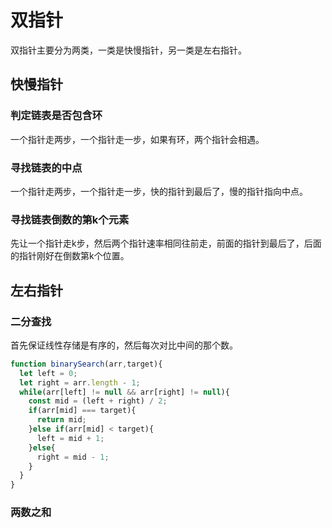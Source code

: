 # 双指针

双指针主要分为两类，一类是快慢指针，另一类是左右指针。

## 快慢指针

### 判定链表是否包含环

一个指针走两步，一个指针走一步，如果有环，两个指针会相遇。

### 寻找链表的中点

一个指针走两步，一个指针走一步，快的指针到最后了，慢的指针指向中点。

### 寻找链表倒数的第k个元素

先让一个指针走k步，然后两个指针速率相同往前走，前面的指针到最后了，后面的指针刚好在倒数第k个位置。

## 左右指针

### 二分查找

首先保证线性存储是有序的，然后每次对比中间的那个数。

```js
function binarySearch(arr,target){
  let left = 0;
  let right = arr.length - 1;
  while(arr[left] != null && arr[right] != null){
    const mid = (left + right) / 2;
    if(arr[mid] === target){
      return mid;
    }else if(arr[mid] < target){
      left = mid + 1;
    }else{
      right = mid - 1;
    }
  }
}
```

### 两数之和
